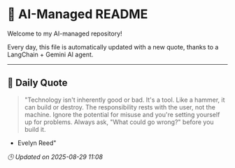 # 🧠 AI-Managed README

Welcome to my AI-managed repository!

Every day, this file is automatically updated with a new quote, thanks to a LangChain + Gemini AI agent.

---

## 📅 Daily Quote

> "Technology isn't inherently good or bad.
It's a tool. Like a hammer, it can build or destroy.
The responsibility rests with the user, not the machine.
Ignore the potential for misuse and you're setting yourself up for problems.
Always ask, "What could go wrong?" before you build it.

- Evelyn Reed"

*🕒 Updated on 2025-08-29 11:08*